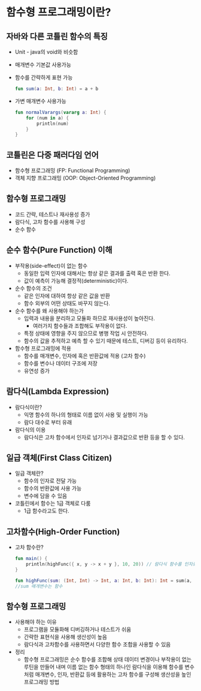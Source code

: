 # 함수형 프로그래밍이란?

## 자바와 다른 코틀린 함수의 특징

- Unit - java의 void와 비슷함
- 매개변수 기본값 사용가능
- 함수를 간략하게 표현 가능

    ```kotlin
    fun sum(a: Int, b: Int) = a + b 
    ```

- 가변 매개변수 사용가능

    ```kotlin
    fun normalVarargs(vararg a: Int) {
        for (num in a) {
            println(num)
        }
    }
    ```

## 코틀린은 다중 패러다임 언어

- 함수형 프로그래밍 (FP: Functional Programming)
- 객체 지향 프로그래밍 (OOP: Object-Oriented Programming)

## 함수형 프로그래밍

- 코드 간략, 테스트나 재사용성 증가
- 람다식, 고차 함수를 사용해 구성
- 순수 함수

## 순수 함수(Pure Function) 이해

- 부작용(side-effect)이 없는 함수
    - 동일한 입력 인자에 대해서는 항상 같은 결과를 출력 혹은 반환 한다.
    - 값이 예측이 가능해 결정적(deterministic)이다.
- 순수 함수의 조건
    - 같은 인자에 대하여 항상 같은 값을 반환
    - 함수 외부의 어떤 상태도 바꾸지 않는다.
- 순수 함수를 왜 사용해야 하는가
    - 입력과 내용을 분리하고 모듈화 하므로 재사용성이 높아진다.
        - 여러가지 함수들과 조합해도 부작용이 없다.
    - 특정 상태에 영향을 주지 않으므로 병행 작업 시 안전하다.
    - 함수의 값을 추적하고 예측 할 수 있기 때문에 테스트, 디버깅 등이 유리하다.
- 함수형 프로그래밍에 적용
    - 함수를 매개변수, 인자에 혹은 반환값에 적용 (고차 함수)
    - 함수를 변수나 데이터 구조에 저장
    - 유연성 증가

## 람다식(Lambda Expression)

- 람다식이란?
    - 익명 함수의 하나의 형태로 이름 없이 사용 및 실행이 가능
    - 람다 대수로 부터 유래
- 람다식의 이용
    - 람다식은 고차 함수에서 인자로 넘기거나 결과값으로 반환 등을 할 수 있다.

## 일급 객체(First Class Citizen)

- 일급 객체란?
    - 함수의 인자로 전달 가능
    - 함수의 반환값에 사용 가능
    - 변수에 담을 수 있음
- 코틀린에서 함수는 1급 객체로 다룸
    - 1급 함수라고도 한다.

## 고차함수(High-Order Function)

- 고차 함수란?

    ```kotlin
    fun main() {
        println(highFunc({ x, y -> x + y }, 10, 20)) // 람다식 함수를 인자로 넘김
    }

    fun highFunc(sum: (Int, Int) -> Int, a: Int, b: Int): Int = sum(a, b)
    //sum 매개변수는 함수

    ```

## 함수형 프로그래밍

- 사용해야 하는 이유
    - 프로그램을 모듈화해 디버깅하거나 테스트가 쉬움
    - 간략한 표현식을 사용해 생산성이 높음
    - 람다식과 고차함수를 사용하면서 다양한 함수 조합을 사용할 수 있음
- 정리
    - 함수형 프로그래밍은 순수 함수를 조합해 상태 데이터 변경이나 부작용이 없는 루틴을 만들어 내며 이름 없는 함수 형태의 하나인 람다식을 이용해 함수를 변수처럼 매개변수, 인자, 반환값 등에 활용하는 고차 함수를 구성해 생산성을 높인 프로그래밍 방법